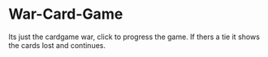 # War-Card-Game
Its just the cardgame war, click to progress the game. If thers a tie it shows the cards lost and continues.
